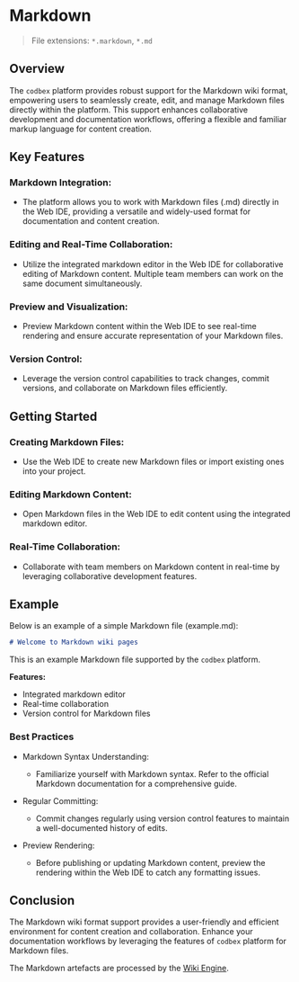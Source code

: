 # Markdown 

> File extensions: `*.markdown`, `*.md`

## Overview

The `codbex` platform provides robust support for the Markdown wiki format, empowering users to seamlessly create, edit, and manage Markdown files directly within the platform. This support enhances collaborative development and documentation workflows, offering a flexible and familiar markup language for content creation.

## Key Features

### Markdown Integration:
   - The platform allows you to work with Markdown files (.md) directly in the Web IDE, providing a versatile and widely-used format for documentation and content creation.

### Editing and Real-Time Collaboration:
   - Utilize the integrated markdown editor in the Web IDE for collaborative editing of Markdown content. Multiple team members can work on the same document simultaneously.

### Preview and Visualization:
   - Preview Markdown content within the Web IDE to see real-time rendering and ensure accurate representation of your Markdown files.

### Version Control:
   - Leverage the version control capabilities to track changes, commit versions, and collaborate on Markdown files efficiently.

## Getting Started

### Creating Markdown Files:
   - Use the Web IDE to create new Markdown files or import existing ones into your project.

### Editing Markdown Content:
   - Open Markdown files in the Web IDE to edit content using the integrated markdown editor.

### Real-Time Collaboration:
   - Collaborate with team members on Markdown content in real-time by leveraging collaborative development features.

## Example

Below is an example of a simple Markdown file (example.md):

```markdown
# Welcome to Markdown wiki pages
```

This is an example Markdown file supported by the `codbex` platform.

**Features:**
- Integrated markdown editor
- Real-time collaboration
- Version control for Markdown files

### Best Practices

* Markdown Syntax Understanding:
    * Familiarize yourself with Markdown syntax. Refer to the official Markdown documentation for a comprehensive guide.

* Regular Committing:
    * Commit changes regularly using version control features to maintain a well-documented history of edits.

* Preview Rendering:
    * Before publishing or updating Markdown content, preview the rendering within the Web IDE to catch any formatting issues.

## Conclusion

The Markdown wiki format support provides a user-friendly and efficient environment for content creation and collaboration. Enhance your documentation workflows by leveraging the features of `codbex` platform for Markdown files.

The Markdown artefacts are processed by the [Wiki Engine](../engines/wiki.md).

